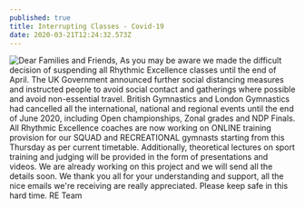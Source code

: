 ```yaml
---
published: true
title: Interrupting Classes - Covid-19
date: 2020-03-21T12:24:32.573Z
---
```

![Dear Families and Friends, As you may be aware we made the difficult decision of suspending all Rhythmic Excellence classes until the end of April. The UK Government announced further social distancing measures and instructed people to avoid social contact and gatherings where possible and avoid non-essential travel. British Gymnastics and London Gymnastics had cancelled all the international, national and regional events until the end of June 2020, including Open championships, Zonal grades and NDP Finals. All Rhythmic Excellence coaches are now working on ONLINE training provision for our SQUAD and RECREATIONAL gymnasts starting from this Thursday as per current timetable. Additionally, theoretical lectures on sport training and judging will be provided in the form of presentations and videos. We are already working on this project and we will send all the details soon. We thank you all for your understanding and support, all the nice emails we're receiving are really appreciated. Please keep safe in this hard time. RE Team](/assets/80351351-0631-4dc0-a8ea-4b69ce6d0530-1-.jpg)
